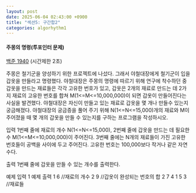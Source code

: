 ```yaml
---
layout: post
date: 2025-06-04 02:43:00 +0900
title: "섹션5: 구간합2"
categories: algorhythm1
---
```


#### 주몽의 명령(투포인터 문제)
[백준 1940](https://www.acmicpc.net/problem/1940)
(시간제한 2초)

주몽은 철기군을 양성하기 위한 프로젝트에 나섰다. 그래서 야철대장에게 철기군이 입을 갑옷을 만들라고 명령했다. 야철대장은 주몽의 명령에 따르기 위해 연구에 착수하던 중 갑옷을 만드는 재료들은 각각 고유한 번호가 있고, 갑옷은 2개의 재료로 만드는 데 2가지 재료의 고유한 번호를 합쳐 M(1<=M<=10,000,000)이 되면 갑옷이 만들어진다는 사실을 발견했다. 야철대장은 자신이 만들고 있는 재료로 갑옷을 몇 개나 만들수 있는지 궁금해졌다. 야철대장의 궁금증을 풀어 주기 위해 N(1<=N<=15,000)개의 재료와 M이 주어졌을 때 몇 개의 갑옷을 만들 수 있는지를 구하는 프로그램을 작성하시오. 

입력
1번째 줄에 재료의 개수 N(1<=N<=15,000), 2번째 줄에 갑옷을 만드는 데 필요한 수  M(1<=M<=10,000,000)이 주어진다. 3번째 줄에는 N개의 재료들이 가진 고유한 번호들이 공백을 사이에 두고 주어진다. 고유한 번호는 100,000보다 작거나 같은 자연수다. 

출력
1번째 줄에 갑옷을 만들 수 있는 개수를 출력한다. 

예제 입력 1                                   예제 출력 1
6           //재료의 개수                     2
9           //갑옷이 완성되는 번호의 합
2 7 4 1 5 3 //재료들
